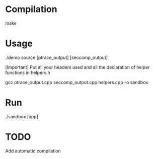 # Compilation
make

# Usage
./demo source [ptrace_output] [seccomp_output]

[Important] Put all your headers used and all the declaration of helper functions in helpers.h

gcc ptrace_output.cpp seccomp_output.cpp helpers.cpp -o sandbox

# Run
./sandbox [app]

# TODO
Add automatic compilation
